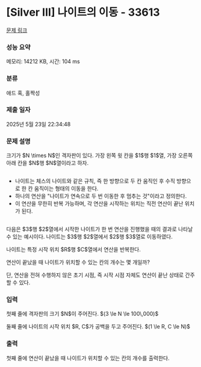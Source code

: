 # [Silver III] 나이트의 이동 - 33613 

[문제 링크](https://www.acmicpc.net/problem/33613) 

### 성능 요약

메모리: 14212 KB, 시간: 104 ms

### 분류

애드 혹, 홀짝성

### 제출 일자

2025년 5월 23일 22:34:48

### 문제 설명

<p>크기가 $N \times N$인 격자판이 있다. 가장 왼쪽 윗 칸을 $1$행 $1$열, 가장 오른쪽 아래 칸을 $N$행 $N$열이라고 하자.</p>

<p style="text-align: center;"><img alt="" src="https://upload.acmicpc.net/440727ef-5612-4ff4-b7d5-e8e33ea9e107/-/preview/"></p>

<ul>
	<li>나이트는 체스의 나이트와 같은 규칙, 즉 한 방향으로 두 칸 움직인 후 수직 방향으로 한 칸 움직이는 형태의 이동을 한다.</li>
	<li>하나의 연산을 "나이트가 연속으로 두 번 이동한 후 멈추는 것"이라고 정의한다.</li>
	<li>이 연산을 무한히 반복 가능하며, 각 연산을 시작하는 위치는 직전 연산이 끝난 위치가 된다.</li>
</ul>

<p style="text-align: center;"><img alt="" src="https://upload.acmicpc.net/2ef57dac-87e7-476b-b83d-2bbc105bffd4/-/preview/"></p>

<p>다음은 $3$행 $2$열에서 시작한 나이트가 한 번 연산을 진행했을 때의 결과로 나타날 수 있는 예시이다. 나이트는 $3$행 $2$열에서 $2$행 $3$열로 이동하였다.</p>

<p>나이트는 특정 시작 위치 $R$행 $C$열에서 연산을 반복한다.</p>

<p>연산이 끝났을 때 나이트가 위치할 수 있는 칸의 개수는 몇 개일까?</p>

<p>단, 연산을 전혀 수행하지 않은 초기 시점, 즉 시작 시점 자체도 연산이 끝난 상태로 간주할 수 있다.</p>

### 입력 

 <p>첫째 줄에 격자판의 크기 $N$이 주어진다. $(3 \le N \le 100\,000)$  </p>

<p>둘째 줄에 나이트의 시작 위치 $R, C$가 공백을 두고 주어진다. $(1 \le R, C \le N)$</p>

### 출력 

 <p>첫째 줄에 연산이 끝났을 때 나이트가 위치할 수 있는 칸의 개수를 출력한다.</p>

